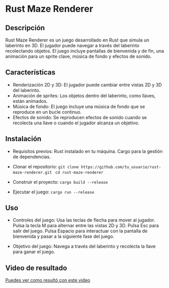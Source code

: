 # Rust Maze Renderer
## Descripción
Rust Maze Renderer es un juego desarrollado en Rust que simula un laberinto en 3D. El jugador puede navegar a través del laberinto recolectando objetos. El juego incluye pantallas de bienvenida y de fin, una animación para un sprite clave, música de fondo y efectos de sonido.

## Características
- Renderización 2D y 3D: El jugador puede cambiar entre vistas 2D y 3D del laberinto.
- Animación de sprites: Los objetos dentro del laberinto, como llaves, están animados.
- Música de fondo: El juego incluye una música de fondo que se reproduce en un bucle continuo.
- Efectos de sonido: Se reproducen efectos de sonido cuando se recolecta una llave o cuando el jugador alcanza un objetivo.

## Instalación
- Requisitos previos:
 Rust instalado en tu máquina.
 Cargo para la gestión de dependencias.

- Clonar el repositorio:
`git clone https://github.com/tu_usuario/rust-maze-renderer.git `
`cd rust-maze-renderer`

- Construir el proyecto:
`cargo build --release`

- Ejecutar el juego:
`cargo run --release`

## Uso
- Controles del juego:
Usa las teclas de flecha para mover al jugador.
Pulsa la tecla M para alternar entre las vistas 2D y 3D.
Pulsa Esc para salir del juego.
Pulsa Espacio para interactuar con la pantalla de bienvenida y pasar a la siguiente fase del juego.

- Objetivo del juego:
Navega a través del laberinto y recolecta la llave para ganar el juego.

## Video de resultado
[Puedes ver como resultó con este video](https://github.com/Fabiola-cc/Basics-3D/Maze_result.mp4)